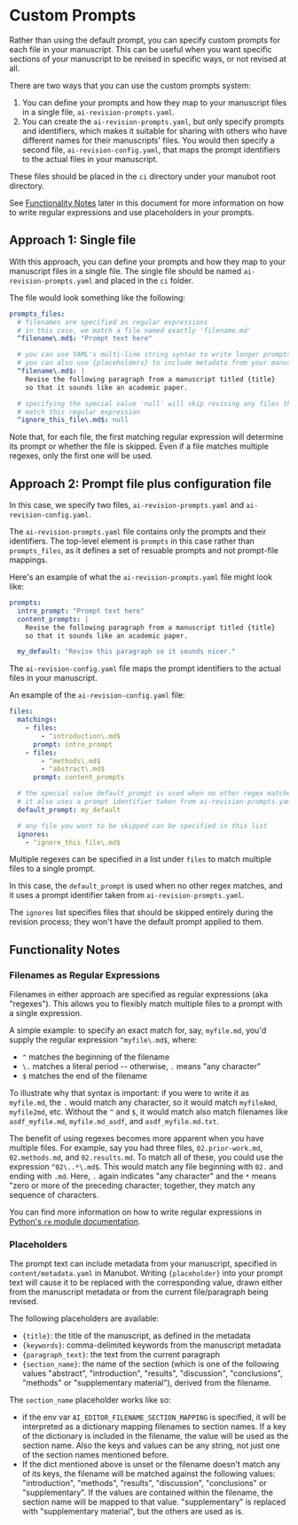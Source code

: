 # Custom Prompts

Rather than using the default prompt, you can specify custom prompts for each file in your manuscript.
This can be useful when you want specific sections of your manuscript to be revised in specific ways, or not revised at all.

There are two ways that you can use the custom prompts system:
1. You can define your prompts and how they map to your manuscript files in a single file, `ai-revision-prompts.yaml`.
2. You can create the `ai-revision-prompts.yaml`, but only specify prompts and identifiers, which makes it suitable for sharing with others who have different names for their manuscripts' files.
You would then specify a second file, `ai-revision-config.yaml`, that maps the prompt identifiers to the actual files in your manuscript.

These files should be placed in the `ci` directory under your manubot root directory.

See [Functionality Notes](#functionality-notes) later in this document for more information on how to write regular expressions and use placeholders in your prompts.


## Approach 1: Single file

With this approach, you can define your prompts and how they map to your manuscript files in a single file.
The single file should be named `ai-revision-prompts.yaml` and placed in the `ci` folder.

The file would look something like the following:

```yaml
prompts_files:
  # filenames are specified as regular expressions
  # in this case, we match a file named exactly 'filename.md'
  ^filename\.md$: "Prompt text here"

  # you can use YAML's multi-line string syntax to write longer prompts
  # you can also use {placeholders} to include metadata from your manuscript
  ^filename\.md$: |
    Revise the following paragraph from a manuscript titled {title}
    so that it sounds like an academic paper.

  # specifying the special value 'null' will skip revising any files that
  # match this regular expression
  ^ignore_this_file\.md$: null
```

Note that, for each file, the first matching regular expression will determine its prompt or whether the file is skipped.
Even if a file matches multiple regexes, only the first one will be used.


## Approach 2: Prompt file plus configuration file

In this case, we specify two files, `ai-revision-prompts.yaml` and `ai-revision-config.yaml`.

The `ai-revision-prompts.yaml` file contains only the prompts and their identifiers.
The top-level element is `prompts` in this case rather than `prompts_files`, as it defines a set of resuable prompts and not prompt-file mappings.

Here's an example of what the `ai-revision-prompts.yaml` file might look like:
```yaml
prompts:
  intro_prompt: "Prompt text here"
  content_prompts: |
    Revise the following paragraph from a manuscript titled {title}
    so that it sounds like an academic paper.

  my_default: "Revise this paragraph so it sounds nicer."
```

The `ai-revision-config.yaml` file maps the prompt identifiers to the actual files in your manuscript.

An example of the `ai-revision-config.yaml` file:
```yaml
files:
  matchings:
    - files:
        - ^introduction\.md$
      prompt: intro_prompt
    - files:
        - ^methods\.md$
        - ^abstract\.md$
      prompt: content_prompts

  # the special value default_prompt is used when no other regex matches
  # it also uses a prompt identifier taken from ai-revision-prompts.yaml
  default_prompt: my_default

  # any file you want to be skipped can be specified in this list
  ignores:
    - ^ignore_this_file\.md$
```

Multiple regexes can be specified in a list under `files` to match multiple files to a single prompt.

In this case, the `default_prompt` is used when no other regex matches, and it uses a prompt identifier taken from `ai-revision-prompts.yaml`.

The `ignores` list specifies files that should be skipped entirely during the revision process; they won't have the default prompt applied to them.


## Functionality Notes

### Filenames as Regular Expressions

Filenames in either approach are specified as regular expressions (aka "regexes").
This allows you to flexibly match multiple files to a prompt with a single expression.

A simple example: to specify an exact match for, say, `myfile.md`, you'd supply the regular expression `^myfile\.md$`, where:
- `^` matches the beginning of the filename
- `\.` matches a literal period -- otherwise, `.` means "any character"
- `$` matches the end of the filename

To illustrate why that syntax is important: if you were to write it as `myfile.md`, the `.` would match any character, so it would match `myfileAmd`, `myfile2md`, etc.
Without the `^` and `$`, it would match also match filenames like `asdf_myfile.md`, `myfile.md_asdf`, and `asdf_myfile.md.txt`.

The benefit of using regexes becomes more apparent when you have multiple files.
For example, say you had three files, `02.prior-work.md`, `02.methods.md`, and `02.results.md`. To match all of these, you could use the expression `^02\..*\.md$`.
This would match any file beginning with `02.` and ending with `.md`.
Here, `.` again indicates "any character" and the `*` means "zero or more of the preceding character; together, they match any sequence of characters.

You can find more information on how to write regular expressions in [Python's `re` module documentation](https://docs.python.org/3/library/re.html#regular-expression-syntax).


### Placeholders

The prompt text can include metadata from your manuscript, specified in `content/metadata.yaml` in Manubot. Writing
`{placeholder}` into your prompt text will cause it to be replaced with the corresponding value, drawn either
from the manuscript metadata or from the current file/paragraph being revised.

The following placeholders are available:
- `{title}`: the title of the manuscript, as defined in the metadata
- `{keywords}`: comma-delimited keywords from the manuscript metadata
- `{paragraph_text}`: the text from the current paragraph
- `{section_name}`: the name of the section (which is one of the following values "abstract",  "introduction", "results", "discussion", "conclusions", "methods" or "supplementary material"), derived from the filename.

The `section_name` placeholder works like so:
- if the env var `AI_EDITOR_FILENAME_SECTION_MAPPING` is specified, it will be interpreted as a dictionary mapping filenames to section names.
If a key of the dictionary is included in the filename, the value will be used as the section name.
Also the keys and values can be any string, not just one of the section names mentioned before.
- If the dict mentioned above is unset or the filename doesn't match any of its keys, the filename will be matched against the following values: "introduction", "methods", "results", "discussion", "conclusions" or "supplementary".
If the values are contained within the filename, the section name will be mapped to that value. "supplementary" is replaced with "supplementary material", but the others are used as is.
